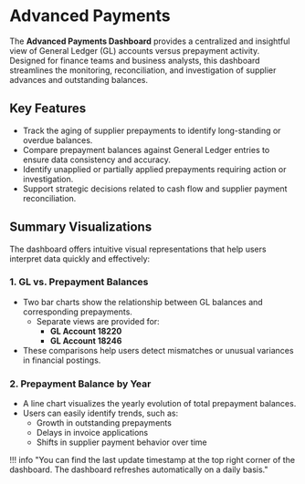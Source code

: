 # **Advanced Payments**

The **Advanced Payments Dashboard** provides a centralized and insightful view of General Ledger (GL) accounts versus prepayment activity. Designed for finance teams and business analysts, this dashboard streamlines the monitoring, reconciliation, and investigation of supplier advances and outstanding balances.

## Key Features

- Track the aging of supplier prepayments to identify long-standing or overdue balances.
- Compare prepayment balances against General Ledger entries to ensure data consistency and accuracy.
- Identify unapplied or partially applied prepayments requiring action or investigation.
- Support strategic decisions related to cash flow and supplier payment reconciliation.

## Summary Visualizations

The dashboard offers intuitive visual representations that help users interpret data quickly and effectively:


### 1. **GL vs. Prepayment Balances**

- Two bar charts show the relationship between GL balances and corresponding prepayments.
    - Separate views are provided for:
        - **GL Account 18220**
        - **GL Account 18246**
- These comparisons help users detect mismatches or unusual variances in financial postings.

### 2. **Prepayment Balance by Year**

- A line chart visualizes the yearly evolution of total prepayment balances.
- Users can easily identify trends, such as:
    - Growth in outstanding prepayments
    - Delays in invoice applications
    - Shifts in supplier payment behavior over time

!!! info "You can find the last update timestamp at the top right corner of the dashboard. The dashboard refreshes automatically on a daily basis."